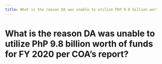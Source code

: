 ```yaml
---
title: What is the reason DA was unable to utilize PhP 9.8 billion worth of funds for FY 2020 per COA’s report?
---
```


# What is the reason DA was unable to utilize PhP 9.8 billion worth of funds for FY 2020 per COA’s report?
